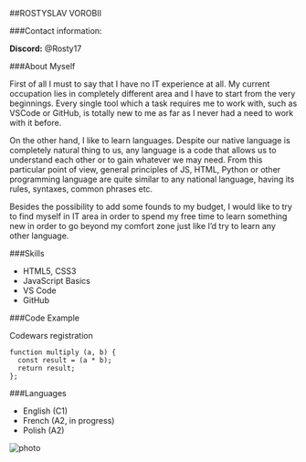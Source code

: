 ##ROSTYSLAV VOROBII

###Contact information:

**Discord:** @Rosty17


###About Myself

First of all I must to say that I have no IT experience at all. My current occupation lies in completely different area and I have to start from the very beginnings. Every single tool which a task requires me to work with, such as VSCode or GitHub, is totally new to me as far as I never had a need to work with it before.

On the other hand, I like to learn languages. Despite our native language is completely natural thing to us, any language is a code that allows us to understand each other or to gain whatever we may need. From this particular point of view, general principles of JS, HTML, Python or other programming language are quite similar to any national language, having its rules, syntaxes, common phrases etc.

Besides the possibility to add some founds to my budget, I would like to try to find myself in IT area in order to spend my free time to learn something new in order to go beyond my comfort zone just like I’d try to learn any other language.


###Skills

* HTML5, CSS3
* JavaScript Basics
* VS Code
* GitHub


###Code Example

Codewars registration
```
function multiply (a, b) {
  const result = (a * b);
  return result;
};
```


###Languages

* English (C1)
* French (A2, in progress)
* Polish (A2)


![photo](~/RSschool-CV/rv.jpg)
